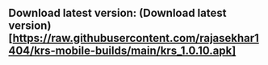 ## Download latest version: (Download latest version)[https://raw.githubusercontent.com/rajasekhar1404/krs-mobile-builds/main/krs_1.0.10.apk]
